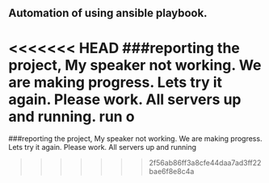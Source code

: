## Automation of using ansible playbook. 
<<<<<<< HEAD
###reporting the project, My speaker not working. We are making progress. Lets try it again. Please work. All servers up and running. run o
=======
###reporting the project, My speaker not working. We are making progress. Lets try it again. Please work. All servers up and running
>>>>>>> 2f56ab86ff3a8cfe44daa7ad3ff22bae6f8e8c4a

